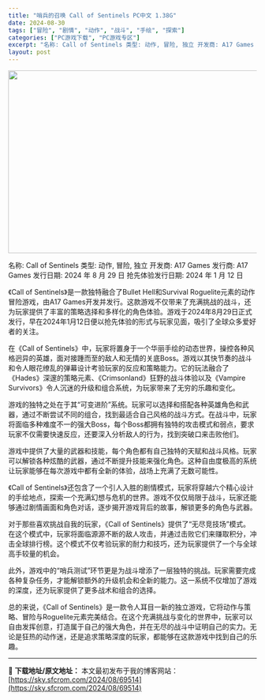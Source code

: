 ```yaml
---
title: "哨兵的召唤 Call of Sentinels PC中文 1.38G"
date: 2024-08-30
tags: ["冒险", "剧情", "动作", "战斗", "手绘", "探索"]
categories: ["PC游戏下载", "PC游戏专区"]
excerpt: "名称: Call of Sentinels 类型: 动作, 冒险, 独立 开发商: A17 Games 发行商: A17 Games 发行日期: 2024 年 8 月 29 日 抢先体验发行日期: 2024 年 1 月 12 日 《Call of Sentinels》是一款独特融合了Bullet H&hellip;"
layout: post
---
```


<img class="aligncenter size-full wp-image-69515" src="https://sky.sfcrom.com/wp-content/uploads/2024/08/2024083005093815.webp" alt="" width="660" height="370" />

名称: Call of Sentinels
类型: 动作, 冒险, 独立
开发商: A17 Games
发行商: A17 Games
发行日期: 2024 年 8 月 29 日
抢先体验发行日期: 2024 年 1 月 12 日

《Call of Sentinels》是一款独特融合了Bullet Hell和Survival Roguelite元素的动作冒险游戏，由A17 Games开发并发行。这款游戏不仅带来了充满挑战的战斗，还为玩家提供了丰富的策略选择和多样化的角色体验。游戏于2024年8月29日正式发行，早在2024年1月12日便以抢先体验的形式与玩家见面，吸引了全球众多爱好者的关注。

在《Call of Sentinels》中，玩家将置身于一个华丽手绘的动态世界，操控各种风格迥异的英雄，面对接踵而至的敌人和无情的关底Boss。游戏以其快节奏的战斗和令人眼花缭乱的弹幕设计考验玩家的反应和策略能力。它的玩法融合了《Hades》深邃的策略元素、《Crimsonland》狂野的战斗体验以及《Vampire Survivors》令人沉迷的升级和组合系统，为玩家带来了无穷的乐趣和变化。

游戏的独特之处在于其“可变进阶”系统。玩家可以选择和搭配各种英雄角色和武器，通过不断尝试不同的组合，找到最适合自己风格的战斗方式。在战斗中，玩家将面临多种难度不一的强大Boss，每个Boss都拥有独特的攻击模式和弱点，要求玩家不仅需要快速反应，还要深入分析敌人的行为，找到突破口来击败他们。

游戏中提供了大量的武器和技能，每个角色都有自己独特的天赋和战斗风格。玩家可以解锁各种炫酷的武器，通过不断提升技能来强化角色。这种自由度极高的系统让玩家能够在每次游戏中都有全新的体验，战场上充满了无数可能性。

《Call of Sentinels》还包含了一个引人入胜的剧情模式，玩家将穿越六个精心设计的手绘地点，探索一个充满幻想与危机的世界。游戏不仅仅局限于战斗，玩家还能够通过剧情画面和角色对话，逐步揭开游戏背后的故事，解锁更多的角色与武器。

对于那些喜欢挑战自我的玩家，《Call of Sentinels》提供了“无尽竞技场”模式。在这个模式中，玩家将面临源源不断的敌人攻击，并通过击败它们来赚取积分，冲击全球排行榜。这个模式不仅考验玩家的耐力和技巧，还为玩家提供了一个与全球高手较量的机会。

此外，游戏中的“哨兵测试”环节更是为战斗增添了一层独特的挑战。玩家需要完成各种复杂任务，才能解锁额外的升级机会和全新的能力。这一系统不仅增加了游戏的深度，还为玩家提供了更多战术和组合的选择。

总的来说，《Call of Sentinels》是一款令人耳目一新的独立游戏，它将动作与策略、冒险与Roguelite元素完美结合。在这个充满挑战与变化的世界中，玩家可以自由发挥创意，打造属于自己的强大角色，并在无尽的战斗中证明自己的实力。无论是狂热的动作迷，还是追求策略深度的玩家，都能够在这款游戏中找到自己的乐趣。

---
📖 **下载地址/原文地址：** 本文最初发布于我的博客网站：[https://sky.sfcrom.com/2024/08/69514](https://sky.sfcrom.com/2024/08/69514)
